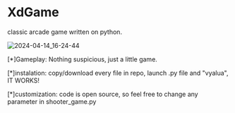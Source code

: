 # XdGame
classic arcade game written on python.

![2024-04-14_16-24-44](https://github.com/Tmixa2/XdGame/assets/118190458/2bee83f9-79b0-46f1-a5f7-84dd1d8d4c5c)


[*]Gameplay:
Nothing suspicious, just a little game.

[*]instalation:
copy/download every file in repo, launch .py file and "vyalua", IT WORKS!

[*]customization:
code is open source, so feel free to change any parameter in shooter_game.py 
